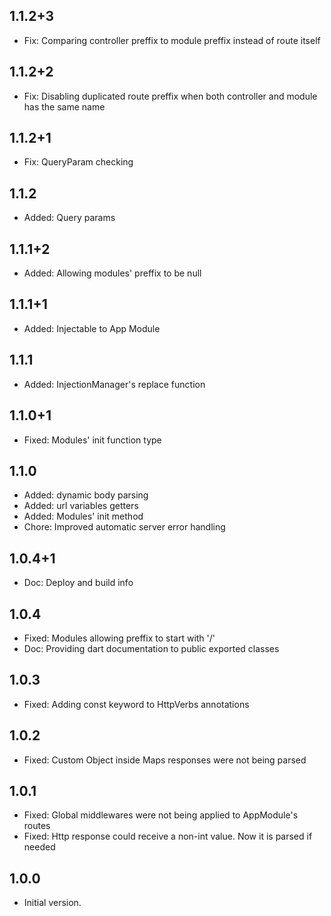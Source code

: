 ## 1.1.2+3
- Fix: Comparing controller preffix to module preffix instead of route itself
## 1.1.2+2
- Fix: Disabling duplicated route preffix when both controller and module has the same name
## 1.1.2+1
- Fix: QueryParam checking
## 1.1.2
- Added: Query params
## 1.1.1+2
- Added: Allowing modules' preffix to be null
## 1.1.1+1
- Added: Injectable to App Module
## 1.1.1
- Added: InjectionManager's replace function
## 1.1.0+1
- Fixed: Modules' init function type

## 1.1.0
- Added: dynamic body parsing
- Added: url variables getters
- Added: Modules' init method
- Chore: Improved automatic server error handling

## 1.0.4+1

- Doc: Deploy and build info

## 1.0.4

- Fixed: Modules allowing preffix to start with '/'
- Doc: Providing dart documentation to public exported classes

## 1.0.3

- Fixed: Adding const keyword to HttpVerbs annotations

## 1.0.2

- Fixed: Custom Object inside Maps responses were not being parsed

## 1.0.1

- Fixed: Global middlewares were not being applied to AppModule's routes
- Fixed: Http response could receive a non-int value. Now it is parsed if needed

## 1.0.0

- Initial version.
